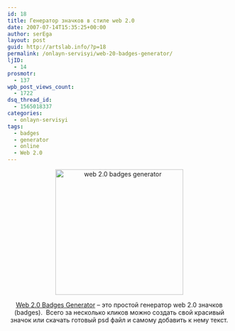 ```yaml
---
id: 18
title: Генератор значков в стиле web 2.0
date: 2007-07-14T15:35:25+00:00
author: serEga
layout: post
guid: http://artslab.info/?p=18
permalink: /onlayn-servisyi/web-20-badges-generator/
ljID:
  - 14
prosmotr:
  - 137
wpb_post_views_count:
  - 1722
dsq_thread_id:
  - 1565018337
categories:
  - onlayn-servisyi
tags:
  - badges
  - generator
  - online
  - Web 2.0
---
```

<center>
  <img title="web 2.0 badges generator" src="http://img177.imageshack.us/img177/103/badgesju6.jpg" border="0" alt="web 2.0 badges generator" width="288" height="282" />
</center>

<p style="text-align: center">
  <p style="text-align: center">
    <a title="web 2.0 badges" href="http://www.web20badges.com/" target="_blank">Web 2.0 Badges Generator</a> &#8211; это простой генератор web 2.0 значков (badges).  Всего за несколько кликов можно создать свой красивый значок или скачать готовый psd файл и самому добавить к нему текст.
  </p>
